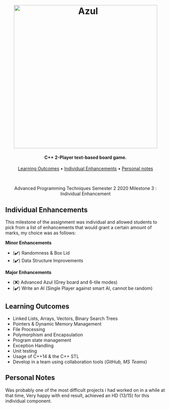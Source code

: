 <h1 align="center">
    <br>
    <img src="https://i.imgur.com/DMTMfRJ.png" alt="Azul" width="450">
    <br>
</h1>

<h4 align="center">C++ 2-Player text-based board game.</h4>

<p align="center">
  <a href="#learning-outcomes">Learning Outcomes</a> •
  <a href="#individual-enhancements">Individual Enhancements</a> •
  <a href="#personal-notes">Personal notes</a>
</p>
<br>

<p align="center">
	Advanced Programming Techniques  
    Semester 2 2020  
    Milestone 3 : Individual Enhancement
</p>

## Individual Enhancements
This milestone of the assignment was individual and allowed students to pick from a list of enhancements that would grant a certain amount of marks, my choice was as follows:  

**Minor Enhancements**
- (✔️) Randomness & Box Lid 
- (✔️) Data Structure Improvements  

**Major Enhancements**
- (❌) Advanced Azul (Grey board and 6-tile modes)
- (✔️) Write an AI (Single Player against smart AI, cannot be random)

## Learning Outcomes
- Linked Lists, Arrays, Vectors, Binary Search Trees
- Pointers & Dynamic Memory Management
- File Processing
- Polymorphism and Encapsulation
- Program state management
- Exception Handling
- Unit testing
- Usage of C++14 & the C++ STL
- Develop in a team using collaboration tools (*GitHub, MS Teams*)

## Personal Notes
Was probably one of the most difficult projects i had worked on in a while at that time, Very happy with end result, achieved an HD (13/15) for this individual component. 
